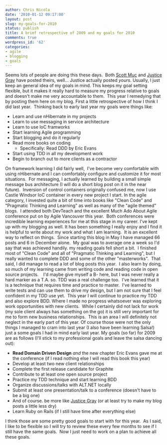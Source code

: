 ```yaml
---
author: Chris Nicola
date: '2010-01-12 09:17:00'
layout: post
slug: my-goals-for-2010
status: publish
title: A brief retrospective of 2009 and my goals for 2010
comments: true
wordpress_id: '62'
categories:
- agile
- blogging
- goals
---
```


Seems lots of people are doing this these days.  Both [Scott Muc][1] and [Justice Gray][2] have posted theirs, well... Justice actually posted _yours_. Usually, I just keep an general idea of my goals in mind. This keeps my goal setting flexible, but it makes it really hard to measure my progress relative to goals and doesn't make me very accountable to them.  This year I remedying that by posting them here on my blog.  First a little retrospective of how I think I did last year.  Thinking back to early last year my goals were things like: 

  * Learn and use nHibernate in my projects
  * Learn to use messaging in service architecture
  * Learn to use IoC framworks
  * Start learning Agile programming
  * Start blogging and do it regularly
  * Read more books on coding 
    * Specifically: Read DDD by Eric Evans
  * Start using TDD in all my development work
  * Begin to branch out to more clients as a contractor

<!--more-->

On framework learning I did fairly well,  I've become very comfortable with using nHibernate and I can comfortably configure and customize it for most situations.  For messaging, I actually learned by building a small simple message bus architecture (I will do a short blog post on it in the near future).  Inversion of control containers originally confused me, now I use Castle Windsor IoC container in every new project I start. In the agile category, I invested quite a bit of time into books like "Clean Code" and "Pragmatic Thinking and Learning" as well as many of the "agile themed" blogs.  I attended both DevTeach and the excellent Much Ado About Agile conference put on by Agile Vancouver this year.  Both conferences were incredible learning experiences for me at this stage in my career. I've kept up with my blogging as well. It has been something I really enjoy and I find it is helpful to write about my work and what I am learning.  It is an excellent way to reflect on things.  Since starting this blog in May I have managed 66 posts and 6 in December alone.  My goal was to average one a week so I'd say that was achieved handily. my reading goals fell short a bit.  I finished most of "Clean Code" and all of "Pragmatic Thinking and Learning", but I really wanted to complete DDD and some of the other "masterworks".  That said, I did manage to read a lot of blog posts this year.  I also learn by doing, so much of my learning came from writing code and reading code in open source projects.    I'd maybe give myself a B- here, but I was never really a hard marker as a T.A. so. TDD was a real challenge too.  I've learned that it is a technique that requires time and practice to master.  I've learned to write tests and can use them to drive my design, but I am not sure that I feel confident in my TDD use yet.  This year I will continue to practice my TDD and also explore BDD. Where I made no progress whatsoever was exploring work opportunities with new clients.  While I certainly did not lack for work (my sole client always has something on the go) it is still very important for me to form new business relationships.  This is an area I will definitely not neglect in the early part of this year. Of course those were not the only things I managed to cram into last year (I also have been learning Salsa!) just a some goals I had in mind early last year. My goals (so far) for 2009 are as follows (I'll stick to my professional goals and leave the salsa dancing out): 

  * **Read Domain Driven Design** _and_ the new chapter Eric Evans gave me at the conference (if I read nothing else I will read this book this year)
  * Develop at least two new client relationships
  * Complete the first release candidate for Graphite
  * Contribute to at least one open source project
  * Practice my TDD technique and start learning BDD
  * Organize discussions/talks with ALT.NET locally
  * Submit at least one presentation/talk to a conference (doesn't have to be a big one)
  * And of course. be more like [Justice Gray][3] (or at least try to make my blog posts a little less dry)
  * Learn Ruby on Rails (if I still have time after everything else)

I think those are some pretty good goals to start with for this year.  As I said, I like to be flexible so I will try to review these every few months to see if I still have the same goals.  Now I just need to work on a plan to achieve all these goals.

   [1]: http://scottmuc.com/blog/development/my-developer-resolutions-for-2010/
   [2]: http://graysmatter.codivation.com/post/Your-2010-New-Years-Resolutions-%28thats-right-I-said-yours%29.aspx
   [3]: http://graysmatter.codivation.com/

